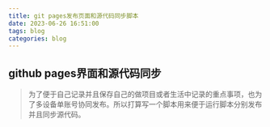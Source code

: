 ```yaml
---
title: git pages发布页面和源代码同步脚本
date: 2023-06-26 16:51:00
tags: blog
categories: blog
---
```


## github pages界面和源代码同步

>  为了便于自己记录并且保存自己的做项目或者生活中记录的重点事项，也为了多设备单账号协同发布。所以打算写一个脚本用来便于运行脚本分别发布并且同步源代码。

